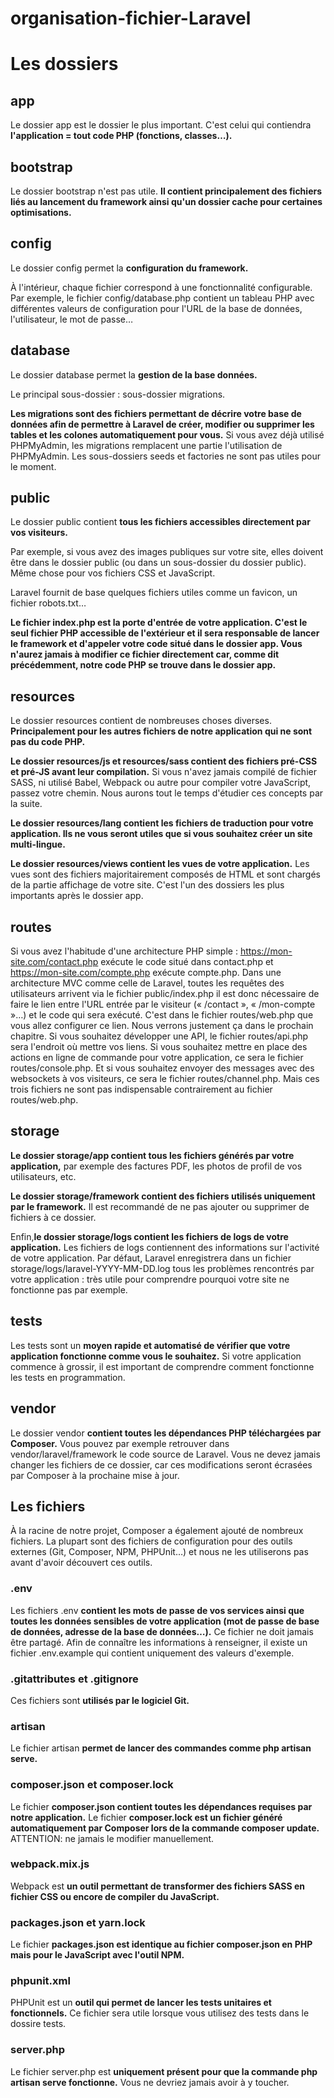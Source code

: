 # organisation-fichier-Laravel

# Les dossiers

## app

Le dossier app est le dossier le plus important. C'est celui qui contiendra __l'application = tout  code PHP (fonctions, classes…).__

## bootstrap

Le dossier bootstrap n'est pas utile. __Il contient principalement des fichiers liés au lancement du framework ainsi qu'un dossier cache pour certaines optimisations.__

## config

Le dossier config permet la __configuration du framework.__ 

À l'intérieur, chaque fichier correspond à une fonctionnalité configurable. Par exemple, le fichier config/database.php contient un tableau PHP avec différentes valeurs de configuration pour l'URL de la base de données, l'utilisateur, le mot de passe…

## database

Le dossier database permet la __gestion de la base données.__

Le principal sous-dossier : sous-dossier migrations. 

__Les migrations sont des fichiers permettant de décrire votre base de données afin de permettre à Laravel de créer, modifier ou supprimer les tables et les colones automatiquement pour vous.__ Si vous avez déjà utilisé PHPMyAdmin, les migrations remplacent une partie l'utilisation de PHPMyAdmin.
Les sous-dossiers seeds et factories ne sont pas utiles pour le moment.

## public

Le dossier public contient __tous les fichiers accessibles directement par vos visiteurs.__

Par exemple, si vous avez des images publiques sur votre site, elles doivent être dans le dossier public (ou dans un sous-dossier du dossier public). Même chose pour vos fichiers CSS et JavaScript.

Laravel fournit de base quelques fichiers utiles comme un favicon, un fichier robots.txt…

__Le fichier index.php est la porte d'entrée de votre application. C'est le seul fichier PHP accessible de l'extérieur et il sera responsable de lancer le framework et d'appeler votre code situé dans le dossier app. Vous n'aurez jamais à modifier ce fichier directement car, comme dit précédemment, notre code PHP se trouve dans le dossier app.__

## resources


Le dossier resources contient de nombreuses choses diverses. __Principalement pour les autres fichiers de notre application qui ne sont pas du code PHP.__

__Le dossier resources/js et resources/sass contient des fichiers pré-CSS et pré-JS avant leur compilation.__ Si vous n'avez jamais compilé de fichier SASS, ni utilisé Babel, Webpack ou autre pour compiler votre JavaScript, passez votre chemin. Nous aurons tout le temps d'étudier ces concepts par la suite.

__Le dossier resources/lang contient les fichiers de traduction pour votre application. Ils ne vous seront utiles que si vous souhaitez créer un site multi-lingue.__

__Le dossier resources/views contient les vues de votre application.__ Les vues sont des fichiers majoritairement composés de HTML et sont chargés de la partie affichage de votre site. C'est l'un des dossiers les plus importants après le dossier app.

## routes

Si vous avez l'habitude d'une architecture PHP simple : https://mon-site.com/contact.php exécute le code situé dans contact.php et https://mon-site.com/compte.php exécute compte.php. Dans une architecture MVC comme celle de Laravel, toutes les requêtes des utilisateurs arrivent via le fichier public/index.php il est donc nécessaire de faire le lien entre l'URL entrée par le visiteur (« /contact », « /mon-compte »…) et le code qui sera exécuté. C'est dans le fichier routes/web.php que vous allez configurer ce lien. Nous verrons justement ça dans le prochain chapitre.
Si vous souhaitez développer une API, le fichier routes/api.php sera l'endroit où mettre vos liens. Si vous souhaitez mettre en place des actions en ligne de commande pour votre application, ce sera le fichier routes/console.php. Et si vous souhaitez envoyer des messages avec des websockets à vos visiteurs, ce sera le fichier routes/channel.php. Mais ces trois fichiers ne sont pas indispensable contrairement au fichier routes/web.php.

## storage

__Le dossier storage/app contient tous les fichiers générés par votre application,__ par exemple des factures PDF, les photos de profil de vos utilisateurs, etc.

__Le dossier storage/framework contient des fichiers utilisés uniquement par le framework.__ Il est recommandé de ne pas ajouter ou supprimer de fichiers à ce dossier.

Enfin,__le dossier storage/logs contient les fichiers de logs de votre application.__ Les fichiers de logs contiennent des informations sur l'activité de votre application. Par défaut, Laravel enregistrera dans un fichier storage/logs/laravel-YYYY-MM-DD.log tous les problèmes rencontrés par votre application : très utile pour comprendre pourquoi votre site ne fonctionne pas par exemple.

## tests

Les tests sont un __moyen rapide et automatisé de vérifier que votre application fonctionne comme vous le souhaitez.__ Si votre application commence à grossir, il est important de comprendre comment fonctionne les tests en programmation.

## vendor

Le dossier vendor __contient toutes les dépendances PHP téléchargées par Composer.__ Vous pouvez par exemple retrouver dans vendor/laravel/framework le code source de Laravel. Vous ne devez jamais changer les fichiers de ce dossier, car ces modifications seront écrasées par Composer à la prochaine mise à jour.

## Les fichiers

À la racine de notre projet, Composer a également ajouté de nombreux fichiers. La plupart sont des fichiers de configuration pour des outils externes (Git, Composer, NPM, PHPUnit…) et nous ne les utiliserons pas avant d'avoir découvert ces outils.


### .env


Les fichiers .env __contient les mots de passe de vos services ainsi que toutes les données sensibles de votre application (mot de passe de base de données, adresse de la base de données…).__ Ce fichier ne doit jamais être partagé. Afin de connaître les informations à renseigner, il existe un fichier .env.example qui contient uniquement des valeurs d'exemple.

### .gitattributes et .gitignore

Ces fichiers sont __utilisés par le logiciel Git.__

### artisan

Le fichier artisan __permet de lancer des commandes comme php artisan serve.__

### composer.json et composer.lock

Le fichier __composer.json contient toutes les dépendances requises par notre application.__ Le fichier __composer.lock est un fichier généré automatiquement par Composer lors de la commande composer update.__ ATTENTION: ne jamais le modifier manuellement.

### webpack.mix.js

Webpack est __un outil permettant de transformer des fichiers SASS en fichier CSS ou encore de compiler du JavaScript.__

### packages.json et yarn.lock

Le fichier __packages.json est identique au fichier composer.json en PHP mais pour le JavaScript avec l'outil NPM.__

### phpunit.xml

PHPUnit est un __outil qui permet de lancer les tests unitaires et fonctionnels.__ Ce fichier sera utile lorsque vous utilisez des tests dans le dossire tests.

### server.php

Le fichier server.php est __uniquement présent pour que la commande php artisan serve fonctionne.__ Vous ne devriez jamais avoir à y toucher.
